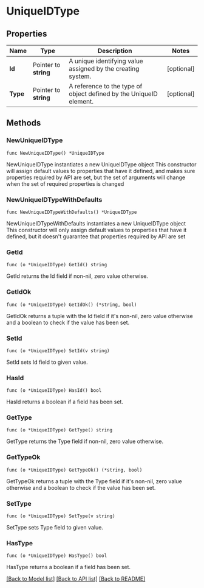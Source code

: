 # UniqueIDType

## Properties

Name | Type | Description | Notes
------------ | ------------- | ------------- | -------------
**Id** | Pointer to **string** | A unique identifying value assigned by the creating system. | [optional] 
**Type** | Pointer to **string** | A reference to the type of object defined by the UniqueID element. | [optional] 

## Methods

### NewUniqueIDType

`func NewUniqueIDType() *UniqueIDType`

NewUniqueIDType instantiates a new UniqueIDType object
This constructor will assign default values to properties that have it defined,
and makes sure properties required by API are set, but the set of arguments
will change when the set of required properties is changed

### NewUniqueIDTypeWithDefaults

`func NewUniqueIDTypeWithDefaults() *UniqueIDType`

NewUniqueIDTypeWithDefaults instantiates a new UniqueIDType object
This constructor will only assign default values to properties that have it defined,
but it doesn't guarantee that properties required by API are set

### GetId

`func (o *UniqueIDType) GetId() string`

GetId returns the Id field if non-nil, zero value otherwise.

### GetIdOk

`func (o *UniqueIDType) GetIdOk() (*string, bool)`

GetIdOk returns a tuple with the Id field if it's non-nil, zero value otherwise
and a boolean to check if the value has been set.

### SetId

`func (o *UniqueIDType) SetId(v string)`

SetId sets Id field to given value.

### HasId

`func (o *UniqueIDType) HasId() bool`

HasId returns a boolean if a field has been set.

### GetType

`func (o *UniqueIDType) GetType() string`

GetType returns the Type field if non-nil, zero value otherwise.

### GetTypeOk

`func (o *UniqueIDType) GetTypeOk() (*string, bool)`

GetTypeOk returns a tuple with the Type field if it's non-nil, zero value otherwise
and a boolean to check if the value has been set.

### SetType

`func (o *UniqueIDType) SetType(v string)`

SetType sets Type field to given value.

### HasType

`func (o *UniqueIDType) HasType() bool`

HasType returns a boolean if a field has been set.


[[Back to Model list]](../README.md#documentation-for-models) [[Back to API list]](../README.md#documentation-for-api-endpoints) [[Back to README]](../README.md)


